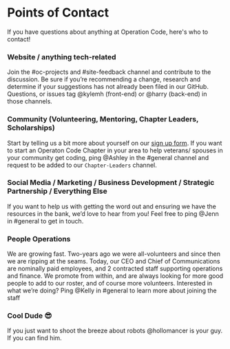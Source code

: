 # Points of Contact

If you have questions about anything at Operation Code, here's who to contact!

### Website / anything tech-related

Join the #oc-projects and #site-feedback channel and contribute to the discussion. Be sure if you’re recommending a change, research and determine if your suggestions has not already been filed in our GitHub. Questions, or issues tag @kylemh (front-end) or @harry (back-end) in those channels.

### Community (Volunteering, Mentoring, Chapter Leaders, Scholarships)

Start by telling us a bit more about yourself on our [sign up form](http://op.co.de/volunteer). If you want to start an Operaton Code Chapter in your area to help veterans/ spouses in your community get coding, ping @Ashley in the #general channel and request to be added to our `Chapter-Leaders` channel.

### Social Media / Marketing / Business Development / Strategic Partnership / Everything Else

If you want to help us with getting the word out and ensuring we have the resources in the bank, we’d love to hear from you! Feel free to ping @Jenn in #general to get in touch.

### People Operations 

We are growing fast. Two-years ago we were all-volunteers and since then we are ripping at the seams. Today, our CEO and Chief of Communications are nominally paid employees, and 2 contracted staff supporting operations and finance. We promote from within, and are always looking for more good people to add to our roster, and of course more volunteers. Interested in what we’re doing? Ping @Kelly in #general to learn more about joining the staff

### Cool Dude :sunglasses:

If you just want to shoot the breeze about robots @hollomancer is your guy. If you can find him. 